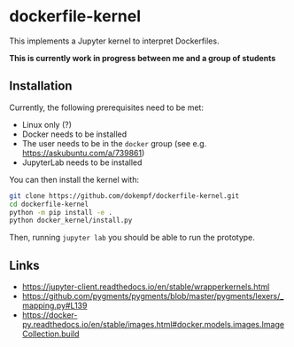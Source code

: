 # dockerfile-kernel

This implements a Jupyter kernel to interpret Dockerfiles.

**This is currently work in progress between me and a group of students**

## Installation

Currently, the following prerequisites need to be met:

* Linux only (?)
* Docker needs to be installed
* The user needs to be in the `docker` group (see e.g. https://askubuntu.com/a/739861)
* JupyterLab needs to be installed

You can then install the kernel with:

```bash
git clone https://github.com/dokempf/dockerfile-kernel.git
cd dockerfile-kernel
python -m pip install -e .
python docker_kernel/install.py
```

Then, running `jupyter lab` you should be able to run the prototype.

## Links

* https://jupyter-client.readthedocs.io/en/stable/wrapperkernels.html
* https://github.com/pygments/pygments/blob/master/pygments/lexers/_mapping.py#L139
* https://docker-py.readthedocs.io/en/stable/images.html#docker.models.images.ImageCollection.build

